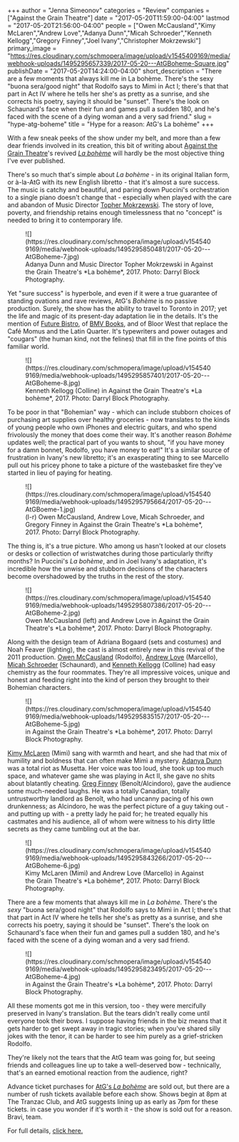 +++
author = "Jenna Simeonov"
categories = "Review"
companies = ["Against the Grain Theatre"]
date = "2017-05-20T11:59:00-04:00"
lastmod = "2017-05-20T21:56:00-04:00"
people = ["Owen McCausland","Kimy McLaren","Andrew Love","Adanya Dunn","Micah Schroeder","Kenneth Kellogg","Gregory Finney","Joel Ivany","Christopher Mokrzewski"]
primary_image = "https://res.cloudinary.com/schmopera/image/upload/v1545409169/media/webhook-uploads/1495295657339/2017-05-20---AtGBoheme-Square.jpg"
publishDate = "2017-05-20T14:24:00-04:00"
short_description = "There are a few moments that always kill me in La bohème. There&#039;s the sexy &quot;buona sera/good night&quot; that Rodolfo says to Mimì in Act I; there&#039;s that that part in Act IV where he tells her she&#039;s as pretty as a sunrise, and she corrects his poetry, saying it should be &quot;sunset&quot;. There&#039;s the look on Schaunard&#039;s face when their fun and games pull a sudden 180, and he&#039;s faced with the scene of a dying woman and a very sad friend."
slug = "hype-atg-boheme"
title = "Hype for a reason: AtG&#039;s La bohème"
+++

With a few sneak peeks of the show under my belt, and more than a few dear friends involved in its creation, this bit of writing about [Against the Grain Theatre](/scene/companies/against-the-grain-theatre/)'s revived [*La bohème*](http://againstthegraintheatre.com/la-boheme/) will hardly be the most objective thing I've ever published.

There's so much that's simple about *La bohème* - in its original Italian form, or à-la-AtG with its new English libretto - that it's almost a sure success. The music is catchy and beautiful, and paring down Puccini's orchestration to a single piano doesn't change that - especially when played with the care and abandon of Music Director [Topher Mokrzewski](/scene/people/christopher-mokrzewski/). The story of love, poverty, and friendship retains enough timelessness that no "concept" is needed to bring it to contemporary life.

<figure data-type="image">
![](https://res.cloudinary.com/schmopera/image/upload/v1545409169/media/webhook-uploads/1495295850481/2017-05-20---AtGBoheme-7.jpg)
<figcaption>Adanya Dunn and Music Director Topher Mokrzewski in Against the Grain Theatre's *La bohème*, 2017. Photo: Darryl Block Photography.</figcaption>
</figure>

Yet "sure success" is hyperbole, and even if it were a true guarantee of standing ovations and rave reviews, AtG's *Bohème* is no passive production. Surely, the show has the ability to travel to Toronto in 2017; yet the life and magic of its present-day adaptation lie in the details. It's the mention of [Future Bistro](http://www.futurebistro.ca/), of [BMV Books](http://www.bmvbooks.com/), and of Bloor West that replace the Café Momus and the Latin Quarter. It's typewriters and power outages and "cougars" (the human kind, not the felines) that fill in the fine points of this familiar world.

<figure data-type="image">
![](https://res.cloudinary.com/schmopera/image/upload/v1545409169/media/webhook-uploads/1495295857401/2017-05-20---AtGBoheme-8.jpg)
<figcaption>Kenneth Kellogg (Colline) in Against the Grain Theatre's *La bohème*, 2017. Photo: Darryl Block Photography.</figcaption>
</figure>

To be poor in that "Bohemian" way - which can include stubborn choices of purchasing art supplies over healthy groceries - now translates to the kinds of young people who own iPhones and electric guitars, and who spend frivolously the money that does come their way. It's another reason *Bohème* updates well; the practical part of you wants to shout, "if you have money for a damn bonnet, Rodolfo, you have money to eat!" It's a similar source of frustration in Ivany's new libretto; it's an exasperating thing to see Marcello pull out his pricey phone to take a picture of the wastebasket fire they've started in lieu of paying for heating. 

<figure data-type="image">
![](https://res.cloudinary.com/schmopera/image/upload/v1545409169/media/webhook-uploads/1495295795664/2017-05-20---AtGBoeme-1.jpg)
<figcaption>(l-r) Owen McCausland, Andrew Love, Micah Schroeder, and Gregory Finney in Against the Grain Theatre's *La bohème*, 2017. Photo: Darryl Block Photography.</figcaption>
</figure>

The thing is, it's a true picture. Who among us hasn't looked at our closets or desks or collection of wristwatches during those particularly thrifty months? In Puccini's *La bohème*, and in Joel Ivany's adaptation, it's incredible how the unwise and stubborn decisions of the characters become overshadowed by the truths in the rest of the story. 

<figure data-type="image">
![](https://res.cloudinary.com/schmopera/image/upload/v1545409169/media/webhook-uploads/1495295807386/2017-05-20---AtGBoheme-2.jpg)
<figcaption>Owen McCausland (left) and Andrew Love in Against the Grain Theatre's *La bohème*, 2017. Photo: Darryl Block Photography.</figcaption>
</figure>

Along with the design team of Adriana Bogaard (sets and costumes) and Noah Feaver (lighting), the cast is almost entirely new in this revival of the 2011 production. [Owen McCausland](/spotlight-on-owen-mccausland/) (Rodolfo), [Andrew Love](/scene/people/andrew-love/) (Marcello), [Micah Schroeder](/scene/people/micah-schroeder/) (Schaunard), and [Kenneth Kellogg](/scene/people/kenneth-kellogg/) (Colline) had easy chemistry as the four roommates. They're all impressive voices, unique and honest and feeding right into the kind of person they brought to their Bohemian characters. 

<figure data-type="image">
![](https://res.cloudinary.com/schmopera/image/upload/v1545409169/media/webhook-uploads/1495295835157/2017-05-20---AtGBoheme-5.jpg)
<figcaption> in Against the Grain Theatre's *La bohème*, 2017. Photo: Darryl Block Photography.</figcaption>
</figure>

[Kimy McLaren](/scene/people/kimy-mclaren/) (Mimì) sang with warmth and heart, and she had that mix of humility and boldness that can often make Mimì a mystery. [Adanya Dunn](/scene/people/adanya-dunn/) was a total riot as Musetta. Her voice was too loud, she took up too much space, and whatever game she was playing in Act II, she gave no shits about blatantly cheating. [Greg Finney](/comprimario-romantic-story/) (Benoît/Alcindoro), gave the audience some much-needed laughs. He was a totally Canadian, totally untrustworthy landlord as Benoît, who had uncanny pacing of his own drunkenness; as Alcindoro, he was the perfect picture of a guy taking out - and putting up with - a pretty lady he paid for; he treated equally his castmates and his audience, all of whom were witness to his dirty little secrets as they came tumbling out at the bar.

<figure data-type="image">
![](https://res.cloudinary.com/schmopera/image/upload/v1545409169/media/webhook-uploads/1495295843266/2017-05-20---AtGBoheme-6.jpg)
<figcaption>Kimy McLaren (Mimì) and Andrew Love (Marcello) in Against the Grain Theatre's *La bohème*, 2017. Photo: Darryl Block Photography.</figcaption>
</figure>

There are a few moments that always kill me in *La bohème*. There's the *sexy* "buona sera/good night" that Rodolfo says to Mimì in Act I; there's that that part in Act IV where he tells her she's as pretty as a sunrise, and she corrects his poetry, saying it should be "sunset". There's the look on Schaunard's face when their fun and games pull a sudden 180, and he's faced with the scene of a dying woman and a very sad friend.

<figure data-type="image">
![](https://res.cloudinary.com/schmopera/image/upload/v1545409169/media/webhook-uploads/1495295823495/2017-05-20---AtGBoheme-4.jpg)
<figcaption> in Against the Grain Theatre's *La bohème*, 2017. Photo: Darryl Block Photography.</figcaption>
</figure>

All these moments got me in this version, too - they were mercifully preserved in Ivany's translation. But the tears didn't really come until everyone took their bows. I suppose having friends in the biz means that it gets harder to get swept away in tragic stories; when you've shared silly jokes with the tenor, it can be harder to see him purely as a grief-stricken Rodolfo.

They're likely not the tears that the AtG team was going for, but seeing friends and colleagues line up to take a well-deserved bow - technically, that's an earned emotional reaction from the audience, right?

Advance ticket purchases for [AtG's *La bohème*](http://againstthegraintheatre.com/la-boheme/) are sold out, but there are a number of rush tickets available before each show. Shows begin at 8pm at The Tranzac Club, and AtG suggests lining up as early as 7pm for these tickets. in case you wonder if it's worth it - the show is sold out for a reason. Bravi, team. 

For full details, [click here.](http://againstthegraintheatre.com/la-boheme/)
